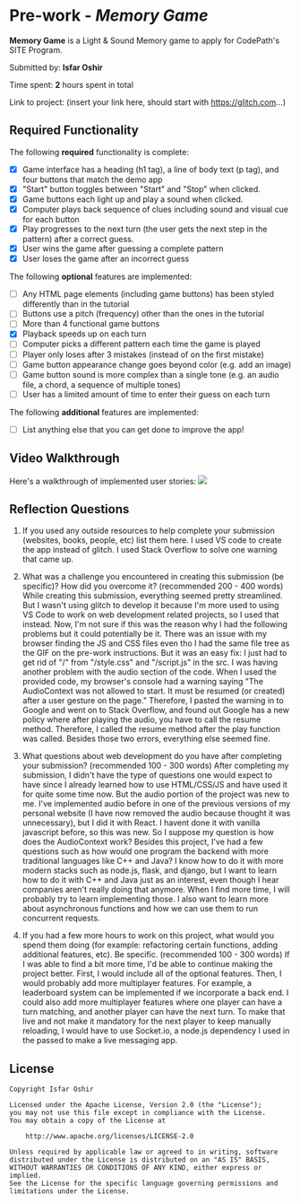 # Pre-work - *Memory Game*

**Memory Game** is a Light & Sound Memory game to apply for CodePath's SITE Program. 

Submitted by: **Isfar Oshir**

Time spent: **2** hours spent in total

Link to project: (insert your link here, should start with https://glitch.com...)

## Required Functionality

The following **required** functionality is complete:

* [X] Game interface has a heading (h1 tag), a line of body text (p tag), and four buttons that match the demo app
* [X] "Start" button toggles between "Start" and "Stop" when clicked. 
* [X] Game buttons each light up and play a sound when clicked. 
* [X] Computer plays back sequence of clues including sound and visual cue for each button
* [X] Play progresses to the next turn (the user gets the next step in the pattern) after a correct guess. 
* [X] User wins the game after guessing a complete pattern
* [X] User loses the game after an incorrect guess

The following **optional** features are implemented:

* [ ] Any HTML page elements (including game buttons) has been styled differently than in the tutorial
* [ ] Buttons use a pitch (frequency) other than the ones in the tutorial
* [ ] More than 4 functional game buttons
* [X] Playback speeds up on each turn
* [ ] Computer picks a different pattern each time the game is played
* [ ] Player only loses after 3 mistakes (instead of on the first mistake)
* [ ] Game button appearance change goes beyond color (e.g. add an image)
* [ ] Game button sound is more complex than a single tone (e.g. an audio file, a chord, a sequence of multiple tones)
* [ ] User has a limited amount of time to enter their guess on each turn

The following **additional** features are implemented:

- [ ] List anything else that you can get done to improve the app!

## Video Walkthrough

Here's a walkthrough of implemented user stories:
![](your-link-here)


## Reflection Questions
1. If you used any outside resources to help complete your submission (websites, books, people, etc) list them here. 
I used VS code to create the app instead of glitch. I used Stack Overflow
to solve one warning that came up.

2. What was a challenge you encountered in creating this submission (be specific)? How did you overcome it? (recommended 200 - 400 words) 
While creating this submission, everything seemed pretty streamlined. But I wasn't using glitch to develop it because I'm more used to using VS Code to work on web development related projects, so I used that instead. Now, I'm not sure if this was the reason why I had the following problems but it could potentially be it. There was an issue with my browser finding the JS and CSS files even tho I had the same file tree as the GIF on the pre-work instructions. But it was an easy fix: I just had to get rid of "/" from "/style.css" and "/script.js" in the src. I was having another problem with the audio section of the code. When I used the provided code, my browser's console had a warning saying "The AudioContext was not allowed to start. It must be resumed (or created) after a user gesture on the page." Therefore, I pasted the warning in to Google and went on to Stack Overflow, and found out Google has a new policy where after playing the audio, you have to call the resume method. Therefore, I called the resume method after the play function was called. Besides those two errors, everything else seemed fine.

3. What questions about web development do you have after completing your submission? (recommended 100 - 300 words) 
After completing my submission, I didn't have the type of questions one would expect to have since I already learned how to use HTML/CSS/JS and have used it for quite some time now. But the audio portion of the project was new to me. I've implemented audio before in one of the previous versions of my personal website (I have now removed the audio because thought it was unnecessary), but I did it with React. I havent done it with vanilla javascript before, so this was new. So I suppose my question is how does the AudioContext work? Besides this project, I've had a few questions such as how would one program the backend with more traditional languages like C++ and Java? I know how to do it with more modern stacks such as node.js, flask, and django, but I want to learn how to do it with C++ and Java just as an interest, even though I hear companies aren't really doing that anymore. When I find more time, I will probably try to learn implementing those. I also want to learn more about asynchronous functions and how we can use them to run concurrent requests. 

4. If you had a few more hours to work on this project, what would you spend them doing (for example: refactoring certain functions, adding additional features, etc). Be specific. (recommended 100 - 300 words) 
If I was able to find a bit more time, I'd be able to continue making the project better. First, I would include all of the optional features. Then, I would probably add more multiplayer features. For example, a leaderboard system can be implemented if we incorporate a back end. I could also add more multiplayer features where one player can have a turn matching, and another player can have the next turn. To make that live and not make it mandatory for the next player to keep manually reloading, I would have to use Socket.io, a node.js dependency I used in the passed to make a live messaging app.



## License

    Copyright Isfar Oshir

    Licensed under the Apache License, Version 2.0 (the "License");
    you may not use this file except in compliance with the License.
    You may obtain a copy of the License at

        http://www.apache.org/licenses/LICENSE-2.0

    Unless required by applicable law or agreed to in writing, software
    distributed under the License is distributed on an "AS IS" BASIS,
    WITHOUT WARRANTIES OR CONDITIONS OF ANY KIND, either express or implied.
    See the License for the specific language governing permissions and
    limitations under the License.